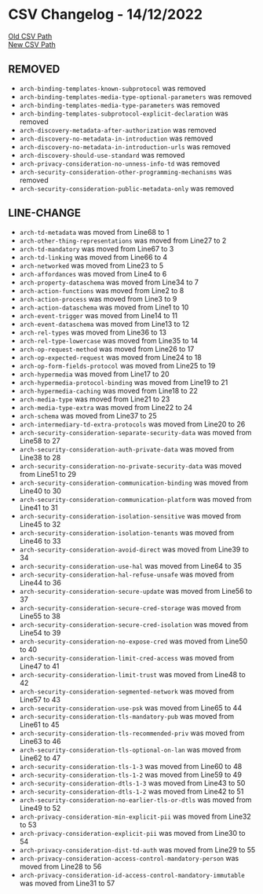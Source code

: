 
# CSV Changelog - 14/12/2022

[Old CSV Path](../../../../data/input_2022/Architecture/Results/intel-nodejs.csv)  
[New CSV Path](../../../../../wot-architecture/testing/manual.csv)


## REMOVED

- `arch-binding-templates-known-subprotocol` was removed
- `arch-binding-templates-media-type-optional-parameters` was removed
- `arch-binding-templates-media-type-parameters` was removed
- `arch-binding-templates-subprotocol-explicit-declaration` was removed
- `arch-discovery-metadata-after-authorization` was removed
- `arch-discovery-no-metadata-in-introduction` was removed
- `arch-discovery-no-metadata-in-introduction-urls` was removed
- `arch-discovery-should-use-standard` was removed
- `arch-privacy-consideration-no-unness-info-td` was removed
- `arch-security-consideration-other-programming-mechanisms` was removed
- `arch-security-consideration-public-metadata-only` was removed


## LINE-CHANGE

- `arch-td-metadata` was moved from Line68 to 1
- `arch-other-thing-representations` was moved from Line27 to 2
- `arch-td-mandatory` was moved from Line67 to 3
- `arch-td-linking` was moved from Line66 to 4
- `arch-networked` was moved from Line23 to 5
- `arch-affordances` was moved from Line4 to 6
- `arch-property-dataschema` was moved from Line34 to 7
- `arch-action-functions` was moved from Line2 to 8
- `arch-action-process` was moved from Line3 to 9
- `arch-action-dataschema` was moved from Line1 to 10
- `arch-event-trigger` was moved from Line14 to 11
- `arch-event-dataschema` was moved from Line13 to 12
- `arch-rel-types` was moved from Line36 to 13
- `arch-rel-type-lowercase` was moved from Line35 to 14
- `arch-op-request-method` was moved from Line26 to 17
- `arch-op-expected-request` was moved from Line24 to 18
- `arch-op-form-fields-protocol` was moved from Line25 to 19
- `arch-hypermedia` was moved from Line17 to 20
- `arch-hypermedia-protocol-binding` was moved from Line19 to 21
- `arch-hypermedia-caching` was moved from Line18 to 22
- `arch-media-type` was moved from Line21 to 23
- `arch-media-type-extra` was moved from Line22 to 24
- `arch-schema` was moved from Line37 to 25
- `arch-intermediary-td-extra-protocols` was moved from Line20 to 26
- `arch-security-consideration-separate-security-data` was moved from Line58 to 27
- `arch-security-consideration-auth-private-data` was moved from Line38 to 28
- `arch-security-consideration-no-private-security-data` was moved from Line51 to 29
- `arch-security-consideration-communication-binding` was moved from Line40 to 30
- `arch-security-consideration-communication-platform` was moved from Line41 to 31
- `arch-security-consideration-isolation-sensitive` was moved from Line45 to 32
- `arch-security-consideration-isolation-tenants` was moved from Line46 to 33
- `arch-security-consideration-avoid-direct` was moved from Line39 to 34
- `arch-security-consideration-use-hal` was moved from Line64 to 35
- `arch-security-consideration-hal-refuse-unsafe` was moved from Line44 to 36
- `arch-security-consideration-secure-update` was moved from Line56 to 37
- `arch-security-consideration-secure-cred-storage` was moved from Line55 to 38
- `arch-security-consideration-secure-cred-isolation` was moved from Line54 to 39
- `arch-security-consideration-no-expose-cred` was moved from Line50 to 40
- `arch-security-consideration-limit-cred-access` was moved from Line47 to 41
- `arch-security-consideration-limit-trust` was moved from Line48 to 42
- `arch-security-consideration-segmented-network` was moved from Line57 to 43
- `arch-security-consideration-use-psk` was moved from Line65 to 44
- `arch-security-consideration-tls-mandatory-pub` was moved from Line61 to 45
- `arch-security-consideration-tls-recommended-priv` was moved from Line63 to 46
- `arch-security-consideration-tls-optional-on-lan` was moved from Line62 to 47
- `arch-security-consideration-tls-1-3` was moved from Line60 to 48
- `arch-security-consideration-tls-1-2` was moved from Line59 to 49
- `arch-security-consideration-dtls-1-3` was moved from Line43 to 50
- `arch-security-consideration-dtls-1-2` was moved from Line42 to 51
- `arch-security-consideration-no-earlier-tls-or-dtls` was moved from Line49 to 52
- `arch-privacy-consideration-min-explicit-pii` was moved from Line32 to 53
- `arch-privacy-consideration-explicit-pii` was moved from Line30 to 54
- `arch-privacy-consideration-dist-td-auth` was moved from Line29 to 55
- `arch-privacy-consideration-access-control-mandatory-person` was moved from Line28 to 56
- `arch-privacy-consideration-id-access-control-mandatory-immutable` was moved from Line31 to 57

